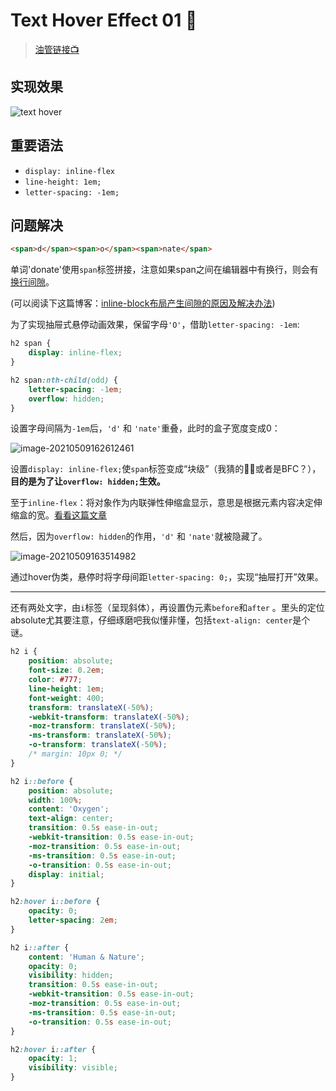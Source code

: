 # Text Hover Effect 01 🥔

> [油管链接📺](https://www.youtube.com/watch?v=sLhiZM_Njd0&list=WL&index=4)



## 实现效果

![text hover](https://picgo-bed-1305701422.cos.ap-shanghai.myqcloud.com/picgo/20210509155649_text_hover.gif)

## 重要语法

- `display: inline-flex`
- `line-height: 1em;`
- `letter-spacing: -1em;`



## 问题解决

```html
<span>d</span><span>o</span><span>nate</span>
```

单词'donate'使用`span`标签拼接，注意如果span之间在编辑器中有换行，则会有<u>换行间隙</u>。

(可以阅读下这篇博客：[inline-block布局产生间隙的原因及解决办法](https://blog.csdn.net/gladys_1111/article/details/77279985))

为了实现抽屉式悬停动画效果，保留字母`'O'`，借助`letter-spacing: -1em`:

```css
h2 span {
    display: inline-flex;
}

h2 span:nth-child(odd) {
	letter-spacing: -1em;
    overflow: hidden;
}

```

设置字母间隔为`-1em`后，`'d'` 和 `'nate'`重叠，此时的盒子宽度变成0：

![image-20210509162612461](https://picgo-bed-1305701422.cos.ap-shanghai.myqcloud.com/picgo/20210509162612.png)

设置`display: inline-flex;`使`span`标签变成“块级”（我猜的🤦‍♂️或者是BFC？），**目的是为了让`overflow: hidden;`生效。** 

至于`inline-flex`：将对象作为内联弹性伸缩盒显示，意思是根据元素内容决定伸缩盒的宽。[看看这篇文章](https://blog.csdn.net/jiang12138/article/details/100178726)

然后，因为`overflow: hidden`的作用，`'d'` 和 `'nate'`就被隐藏了。

![image-20210509163514982](https://picgo-bed-1305701422.cos.ap-shanghai.myqcloud.com/picgo/20210509163515.png)

通过hover伪类，悬停时将字母间距`letter-spacing: 0;`，实现“抽屉打开”效果。

---

还有两处文字，由`i`标签（呈现斜体），再设置伪元素`before`和`after` 。里头的定位absolute尤其要注意，仔细琢磨吧我似懂非懂，包括`text-align: center`是个谜。

```css
h2 i {
    position: absolute;
    font-size: 0.2em;
    color: #777;
    line-height: 1em;
    font-weight: 400;
    transform: translateX(-50%);
    -webkit-transform: translateX(-50%);
    -moz-transform: translateX(-50%);
    -ms-transform: translateX(-50%);
    -o-transform: translateX(-50%);
    /* margin: 10px 0; */
}

h2 i::before {
    position: absolute;
    width: 100%;
    content: 'Oxygen';
    text-align: center;
    transition: 0.5s ease-in-out;
    -webkit-transition: 0.5s ease-in-out;
    -moz-transition: 0.5s ease-in-out;
    -ms-transition: 0.5s ease-in-out;
    -o-transition: 0.5s ease-in-out;
    display: initial;
}

h2:hover i::before {
    opacity: 0;
    letter-spacing: 2em;
}

h2 i::after {
    content: 'Human & Nature';
    opacity: 0;
    visibility: hidden;
    transition: 0.5s ease-in-out;
    -webkit-transition: 0.5s ease-in-out;
    -moz-transition: 0.5s ease-in-out;
    -ms-transition: 0.5s ease-in-out;
    -o-transition: 0.5s ease-in-out;
}

h2:hover i::after {
    opacity: 1;
    visibility: visible;
}
```


